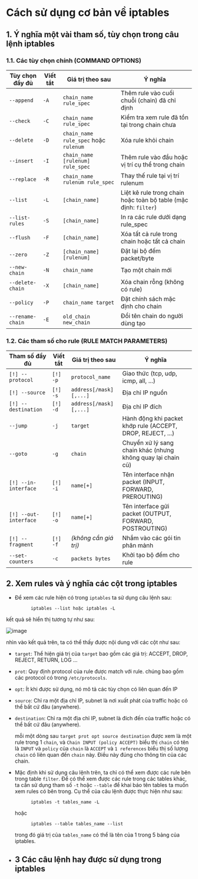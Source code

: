 # Cách sử dụng cơ bản về iptables

## 1. Ý nghĩa một vài tham số, tùy chọn trong câu lệnh iptables</a>

### 1.1. Các tùy chọn chính (COMMAND OPTIONS)

| **Tùy chọn đầy đủ**  | **Viết tắt** | **Giá trị theo sau**                 | **Ý nghĩa** |
|----------------------|--------------|--------------------------------------|-------------|
| `--append`           | `-A`         | `chain_name rule_spec`              | Thêm rule vào cuối chuỗi (chain) đã chỉ định |
| `--check`            | `-C`         | `chain_name rule_spec`              | Kiểm tra xem rule đã tồn tại trong chain chưa |
| `--delete`           | `-D`         | `chain_name rule_spec` hoặc `rulenum` | Xóa rule khỏi chain |
| `--insert`           | `-I`         | `chain_name [rulenum] rule_spec`    | Thêm rule vào đầu hoặc vị trí cụ thể trong chain |
| `--replace`          | `-R`         | `chain_name rulenum rule_spec`      | Thay thế rule tại vị trí rulenum |
| `--list`             | `-L`         | `[chain_name]`                       | Liệt kê rule trong chain hoặc toàn bộ table (mặc định: `filter`) |
| `--list-rules`       | `-S`         | `[chain_name]`                       | In ra các rule dưới dạng rule_spec |
| `--flush`            | `-F`         | `[chain_name]`                       | Xóa tất cả rule trong chain hoặc tất cả chain |
| `--zero`             | `-Z`         | `[chain_name] [rulenum]`            | Đặt lại bộ đếm packet/byte |
| `--new-chain`        | `-N`         | `chain_name`                         | Tạo một chain mới |
| `--delete-chain`     | `-X`         | `[chain_name]`                       | Xóa chain rỗng (không có rule) |
| `--policy`           | `-P`         | `chain_name target`                 | Đặt chính sách mặc định cho chain |
| `--rename-chain`     | `-E`         | `old_chain new_chain`               | Đổi tên chain do người dùng tạo |

### 1.2. Các tham số cho rule (RULE MATCH PARAMETERS)

| **Tham số đầy đủ**   | **Viết tắt** | **Giá trị theo sau**                 | **Ý nghĩa** |
|----------------------|--------------|--------------------------------------|-------------|
| `[!] --protocol`     | `[!] -p`     | `protocol_name`                      | Giao thức (tcp, udp, icmp, all, ...) |
| `[!] --source`       | `[!] -s`     | `address[/mask][,...]`               | Địa chỉ IP nguồn |
| `[!] --destination`  | `[!] -d`     | `address[/mask][,...]`               | Địa chỉ IP đích |
| `--jump`             | `-j`         | `target`                             | Hành động khi packet khớp rule (ACCEPT, DROP, REJECT, ...) |
| `--goto`             | `-g`         | `chain`                              | Chuyển xử lý sang chain khác (nhưng không quay lại chain cũ) |
| `[!] --in-interface` | `[!] -i`     | `name[+]`                            | Tên interface nhận packet (INPUT, FORWARD, PREROUTING) |
| `[!] --out-interface`| `[!] -o`     | `name[+]`                            | Tên interface gửi packet (OUTPUT, FORWARD, POSTROUTING) |
| `[!] --fragment`     | `[!] -f`     | *(không cần giá trị)*               | Nhắm vào các gói tin phân mảnh |
| `--set-counters`     | `-c`         | `packets bytes`                      | Khởi tạo bộ đếm cho rule |

## 2. Xem rules và ý nghĩa các cột trong iptables</a>
- Để xem các rule hiện có trong `iptables` ta sử dụng câu lệnh sau:

            iptables --list hoặc iptables -L

kết quả sẽ hiển thị tương tự như sau:

![image](https://github.com/user-attachments/assets/7241228c-90cd-4d98-b984-ebd399a990fe)


nhìn vào kết quả trên, ta có thể thấy được nội dung với các cột như sau:

- `target`: Thể hiện giá trị của `target` bao gồm các giá trị: ACCEPT, DROP, REJECT, RETURN, LOG ...
- `prot`: Quy định protocol của rule được match với rule. chúng bao gồm các protocol có trong `/etc/protocols`.
- `opt`: Ít khi được sử dụng, nó mô tả các tùy chọn có liên quan đến IP
- `source`: Chỉ ra một địa chỉ IP, subnet là nơi xuất phát của traffic hoặc có thể bất cứ đâu (anywhere).
- `destination`: Chỉ ra một địa chỉ IP, subnet là đích đến của traffic hoặc có thể bất cứ đâu (anywhere).

    mỗi một dòng sau `target prot opt source destination` được xem là một rule trong 1 `chain`, và `Chain INPUT (policy ACCEPT)` biểu thị `chain` có tên là `INPUT` và `policy` của `chain` là `ACCEPT` và `1 references` biểu thị số lượng `chain` có liên quan đến `chain` này. Điều này đúng cho thông tin của các chain.

- Mặc định khi sử dụng câu lệnh trên, ta chỉ có thể xem được các rule bên trong table `filter`. Để có thể xem được các rule trong các tables khác, ta cần sử dụng tham số `-t` hoặc `--table` để khai báo tên tables ta muốn xem rules có bên trong. Cụ thể của câu lệnh được thực hiện như sau:

            iptables -t tables_name -L

    hoặc

            iptables --table tables_name --list

     trong đó giá trị của `tables_name` có thể là tên của 1 trong 5 bảng của iptables.

- ## 3 Các câu lệnh hay được sử dụng trong iptables
